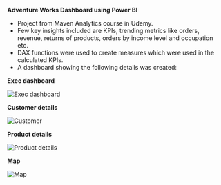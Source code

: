 **Adventure Works Dashboard using Power BI**

* Project from Maven Analytics course in Udemy.
* Few key insights included are KPIs, trending metrics like orders, revenue, returns of products, orders by income level and occupation etc.
* DAX functions were used to create measures which were used in the calculated KPIs.
* A dashboard showing the following details was created:
  
**Exec dashboard**
 
![Exec dashboard](https://github.com/sruthi004/Adventure-Works-dashboard-using-PowerBI/assets/98512121/121e659b-0a5e-4e23-b36d-5d14279eb7d4)

**Customer details**

![Customer](https://github.com/sruthi004/Adventure-Works-dashboard-using-PowerBI/assets/98512121/c3268b3a-f4d9-4337-8caf-834b91aebaef)

**Product details**

![Product details](https://github.com/sruthi004/Adventure-Works-dashboard-using-PowerBI/assets/98512121/b3f8c33d-1243-4e93-91d7-86fd66d9cc2c)

**Map**

![Map](https://github.com/sruthi004/Adventure-Works-dashboard-using-PowerBI/assets/98512121/56bc5b6a-4f63-4867-a87f-01d74d642fa9)

